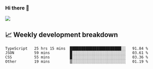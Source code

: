 ### Hi there 👋
<img align="center" src="https://github-readme-stats.vercel.app/api?username=Tumao727&show_icons=true&hide_title=true&theme=dracula" />


## 📈 Weekly development breakdown
<!--START_SECTION:waka-->

```text
TypeScript   25 hrs 15 mins  ███████████████████████░░   91.84 %
JSON         59 mins         █░░░░░░░░░░░░░░░░░░░░░░░░   03.61 %
CSS          55 mins         █░░░░░░░░░░░░░░░░░░░░░░░░   03.36 %
Other        19 mins         ▒░░░░░░░░░░░░░░░░░░░░░░░░   01.19 %
```

<!--END_SECTION:waka-->